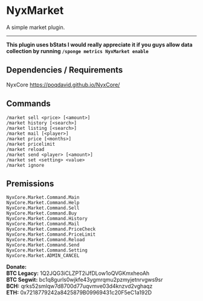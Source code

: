 # NyxMarket
A simple market plugin.

----------

**This plugin uses bStats I would really appreciate it if you guys allow data collection by running `/sponge metrics NyxMarket enable`**

## Dependencies / Requirements
NyxCore https://poqdavid.github.io/NyxCore/

## Commands
	/market sell <price> [<amount>]
	/market history [<search>]
	/market listing [<search>]
	/market mail [<player>]
	/market price [<months>]
	/market pricelimit
	/market reload
	/market send <player> [<amount>]
	/market set <setting> <value>
	/market ignore

## Premissions
    NyxCore.Market.Command.Main
    NyxCore.Market.Command.Help
    NyxCore.Market.Command.Sell
    NyxCore.Market.Command.Buy
    NyxCore.Market.Command.History
    NyxCore.Market.Command.Mail
    NyxCore.Market.Command.PriceCheck
    NyxCore.Market.Command.PriceLimit
    NyxCore.Market.Command.Reload
    NyxCore.Market.Command.Send
    NyxCore.Market.Command.Setting
    NyxCore.Market.ADMIN_CANCEL

**Donate:**
<br/>**BTC Legacy:** 1Q2JQG3iCLZPT2iJfDLow1oQVGKmxheoAh
<br/>**BTC Segwit:** bc1q8gurls0wjkfe43ygmrqmu2pzmyjetnrvgws9sr
<br/>**BCH:** qrks52smlqw7d8700d77uqvmve03d4knzvd2vghaqz
<br/>**ETH:** 0x7218779242a8425879B09969431c20F5eC1a192D